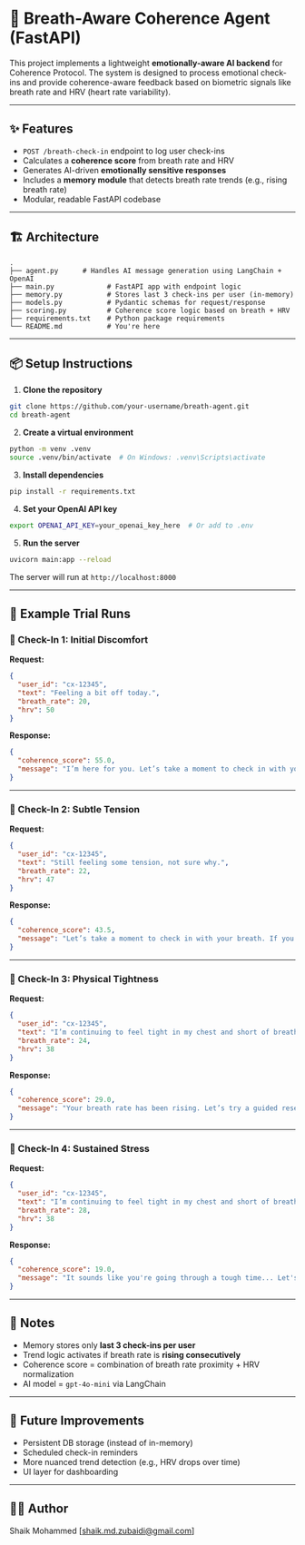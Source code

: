 # 🧘 Breath-Aware Coherence Agent (FastAPI)

This project implements a lightweight **emotionally-aware AI backend** for Coherence Protocol. The system is designed to process emotional check-ins and provide coherence-aware feedback based on biometric signals like breath rate and HRV (heart rate variability).

---

## ✨ Features

* `POST /breath-check-in` endpoint to log user check-ins
* Calculates a **coherence score** from breath rate and HRV
* Generates AI-driven **emotionally sensitive responses**
* Includes a **memory module** that detects breath rate trends (e.g., rising breath rate)
* Modular, readable FastAPI codebase

---

## 🏗 Architecture

```
.
├── agent.py      # Handles AI message generation using LangChain + OpenAI
├── main.py             # FastAPI app with endpoint logic
├── memory.py           # Stores last 3 check-ins per user (in-memory)
├── models.py           # Pydantic schemas for request/response
├── scoring.py          # Coherence score logic based on breath + HRV
├── requirements.txt    # Python package requirements
└── README.md           # You're here
```

---

## 📦 Setup Instructions

1. **Clone the repository**

```bash
git clone https://github.com/your-username/breath-agent.git
cd breath-agent
```

2. **Create a virtual environment**

```bash
python -m venv .venv
source .venv/bin/activate  # On Windows: .venv\Scripts\activate
```

3. **Install dependencies**

```bash
pip install -r requirements.txt
```

4. **Set your OpenAI API key**

```bash
export OPENAI_API_KEY=your_openai_key_here  # Or add to .env
```

5. **Run the server**

```bash
uvicorn main:app --reload
```

The server will run at `http://localhost:8000`

---

## 🧪 Example Trial Runs

### 📍 Check-In 1: Initial Discomfort

**Request:**

```json
{
  "user_id": "cx-12345",
  "text": "Feeling a bit off today.",
  "breath_rate": 20,
  "hrv": 50
}
```

**Response:**

```json
{
  "coherence_score": 55.0,
  "message": "I’m here for you. Let’s take a moment to check in with your breath..."
}
```

---

### 📍 Check-In 2: Subtle Tension

**Request:**

```json
{
  "user_id": "cx-12345",
  "text": "Still feeling some tension, not sure why.",
  "breath_rate": 22,
  "hrv": 47
}
```

**Response:**

```json
{
  "coherence_score": 43.5,
  "message": "Let’s take a moment to check in with your breath. If you’ve noticed it rising..."
}
```

---

### 📍 Check-In 3: Physical Tightness

**Request:**

```json
{
  "user_id": "cx-12345",
  "text": "I’m continuing to feel tight in my chest and short of breath.",
  "breath_rate": 24,
  "hrv": 38
}
```

**Response:**

```json
{
  "coherence_score": 29.0,
  "message": "Your breath rate has been rising. Let’s try a guided reset together..."
}
```

---

### 📍 Check-In 4: Sustained Stress

**Request:**

```json
{
  "user_id": "cx-12345",
  "text": "I’m continuing to feel tight in my chest and short of breath.",
  "breath_rate": 28,
  "hrv": 38
}
```

**Response:**

```json
{
  "coherence_score": 19.0,
  "message": "It sounds like you're going through a tough time... Let's take it one breath at a time."
}
```

---

## 📘 Notes

* Memory stores only **last 3 check-ins per user**
* Trend logic activates if breath rate is **rising consecutively**
* Coherence score = combination of breath rate proximity + HRV normalization
* AI model = `gpt-4o-mini` via LangChain

---

## 🚀 Future Improvements

* Persistent DB storage (instead of in-memory)
* Scheduled check-in reminders
* More nuanced trend detection (e.g., HRV drops over time)
* UI layer for dashboarding

---

## 👨‍💻 Author

Shaik Mohammed
\[shaik.md.zubaidi@gmail.com]
